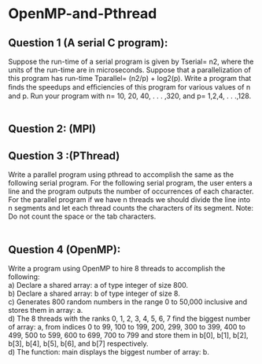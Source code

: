 # OpenMP-and-Pthread

## Question 1 (A serial C program):
Suppose the run-time of a serial program is given by Tserial= n2, where the units of the run-time are in microseconds. Suppose that a parallelization of this program has run-time Tparallel= (n2/p) + log2(p). Write a program that ﬁnds the speedups and efﬁciencies of this program for various values of n and p. Run your program with n= 10, 20, 40, . . . ,320, and p= 1,2,4, . . .,128.<br><br>

## Question 2: (MPI)

## Question 3 :(PThread)
Write a parallel program using pthread to accomplish the same as the following serial program. For the following serial program, the user enters a line and the program outputs the number of occurrences of each character.
For the parallel program if we have n threads we should divide the line into n segments and let each thread counts the characters of its segment.
Note: Do not count the space or the tab characters.<br><br>

## Question 4 (OpenMP): 

Write a program using OpenMP to hire 8 threads to accomplish the following: <br>
a) Declare a shared array: a of type integer of size 800.<br>
b) Declare a shared array: b of type integer of size 8.<br>
c) Generates 800 random numbers in the range 0 to 50,000 inclusive and stores them in array: a.<br>
d) The 8 threads with the ranks 0, 1, 2, 3, 4, 5, 6, 7 find the biggest number of array: a, from indices 0 to 99, 100 to 199, 200, 299, 300 to 399, 400 to 499, 500 to 599, 600 to 699,  700 to 799 and store them in b[0], b[1], b[2], b[3], b[4], b[5], b[6], and b[7] respectively.<br>
d) The function: main displays the biggest number of array: b.<br>

